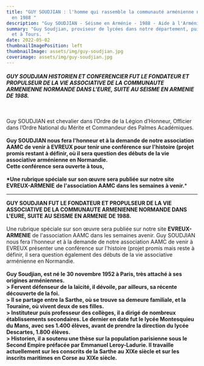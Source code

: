 ```yaml
---
title: "GUY SOUDJIAN : l'homme qui rassemble la communauté arménienne normande
  en 1988 "
description: "Guy SOUDJIAN - Séisme en Arménie - 1988 - Aide à l'Arménie "
summary: "Guy Soudjian, proviseur de lycées dans notre département, puis au Mans
  et à Tours.  "
date: 2022-05-02
thumbnailImagePosition: left
thumbnailImage: assets/img/guy-soudjian.jpg
coverimage: assets/img/guy-soudjian.jpg
---
```

###### **GUY SOUDJIAN HISTORIEN ET CONFERENCIER FUT LE FONDATEUR ET PROPULSEUR DE LA VIE ASSOCIATIVE DE LA COMMUNAUTE ARMENIENNE NORMANDE DANS L'EURE, SUITE AU SEISME EN ARMENIE DE 1988.**

\
Guy SOUDJIAN est chevalier dans l’Ordre de la Légion d’Honneur, Officier dans l’Ordre National du Mérite et Commandeur des Palmes Académiques.\
\
**Guy SOUDJIAN nous fera l'honneur et à la demande de notre association AAMC de venir à EVREUX pour tenir une conférence sur l'histoire (projet promis restant à définir, où il sera question des débuts de la vie associative arménienne en Normandie.**\
**Cette conférence sera ouverte à tous,**\
\
**\*Une rubrique spéciale sur son œuvre sera publiée sur notre site** **EVREUX-ARMENIE** **de l'association AAMC dans les semaines à venir.***

- - -

**GUY SOUDJIAN FUT LE FONDATEUR ET PROPULSEUR DE LA VIE ASSOCIATIVE DE LA COMMUNAUTE ARMENIENNE NORMANDE DANS L'EURE, SUITE AU SEISME EN ARMENIE DE 1988.** \
\
Une rubrique spéciale sur son œuvre sera publiée sur notre site **EVREUX-ARMENIE** de l'association AAMC dans les semaines avenir. Guy SOUDJIAN nous fera l'honneur et à la demande de notre association AAMC de venir à EVREUX présenter une conférence sur l'histoire (projet promis mais reste à définir, il sera question également des débuts de la vie associative arménienne en Normandie. \
\
**Guy Soudjian, est né le 30 novembre 1952 à Paris, très attaché à ses origines arméniennes.**\
**\> Fervent défenseur de la laïcité, il dévoile, par ailleurs, sa récente découverte de la foi.**\
**\> Il se partage entre la Sarthe, où se trouve sa demeure familiale, et la Touraine, où vivent deux de ses filles.**\
**\> Instituteur puis professeur des collèges, il a dirigé de nombreux établissements secondaires. Le dernier en date fut le lycée Montesquieu du Mans, avec ses 1.400 élèves, avant de prendre la direction du lycée Descartes, 1.800 élèves.**\
**\> Historien, il a soutenu une thèse sur la population parisienne sous le Second Empire préfacée par Emmanuel Leroy-Ladurie. Il travaille actuellement sur les conscrits de la Sarthe au XIXe siècle et sur les inscrits maritimes en Corse au XIXe siècle.**